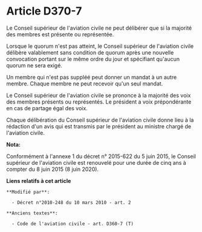 # Article D370-7

Le Conseil supérieur de l'aviation civile ne peut délibérer que si la majorité des membres est présente ou représentée. 

Lorsque le quorum n'est pas atteint, le Conseil supérieur de l'aviation civile délibère valablement sans condition de quorum
après une nouvelle convocation portant sur le même ordre du jour et spécifiant qu'aucun quorum ne sera exigé. 

Un membre qui n'est pas suppléé peut donner un mandat à un autre membre. Chaque membre ne peut recevoir qu'un seul mandat. 

Le Conseil supérieur de l'aviation civile se prononce à la majorité des voix des membres présents ou représentés. Le
président a voix prépondérante en cas de partage égal des voix. 

Chaque délibération du Conseil supérieur de l'aviation civile donne lieu à la rédaction d'un avis qui est transmis par le
président au ministre chargé de l'aviation civile.

**Nota:**

Conformément à l'annexe 1 du décret n° 2015-622 du 5 juin 2015, le Conseil supérieur de l'aviation civile est renouvelé pour
une durée de cinq ans à compter du 8 juin 2015 (8 juin 2020).

**Liens relatifs à cet article**

	**Modifié par**:

	  - Décret n°2010-248 du 10 mars 2010 - art. 2

	**Anciens textes**:

	  - Code de l'aviation civile - art. D360-7 (T)
